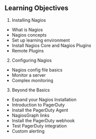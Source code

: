 ## Learning Objectives ##

1. Installing Nagios
  - What is Nagios
  - Nagios concepts
  - Set up learning environment
  - Install Nagios Core and Nagios Plugins
  - Remote Plugins
  
2. Configuring Nagios
  - Nagios config file basics
  - Monitor a server
  - Complex monitoring
  
3. Beyond the Basics
  - Expand your Nagios Installation
  - Introduction to PagerDuty
  - Install the PagerDuty Agent
  - NagiosGraph links
  - Install the PagerDuty webhook
  - Test PagerDuty integration
  - Custom alerting
